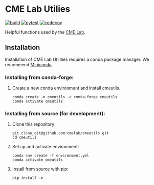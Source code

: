 # CME Lab Utilies
[![build](https://github.com/cmelab/cmeutils/actions/workflows/build.yml/badge.svg)](https://github.com/cmelab/cmeutils/actions/workflows/build.yml)
[![pytest](https://github.com/cmelab/cmeutils/actions/workflows/pytest.yml/badge.svg)](https://github.com/cmelab/cmeutils/actions/workflows/pytest.yml)
[![codecov](https://codecov.io/gh/cmelab/cmeutils/branch/master/graph/badge.svg?token=WPJGJX23I7)](https://codecov.io/gh/cmelab/cmeutils)


Helpful functions used by the [CME Lab](https://www.boisestate.edu/coen-cmelab/).

## Installation
Installation of CME Lab Utilities requires a conda package manager. We recommend [Miniconda](https://docs.conda.io/en/latest/miniconda.html).

### Installing from conda-forge:
1. Create a new conda environment and install cmeutils.
	```
	conda create -n cmeutils -c conda-forge cmeutils
	conda activate cmeutils
	```

### Installing from source (for development):
1. Clone this repository:
    ```
    git clone git@github.com:cmelab/cmeutils.git
    cd cmeutils
    ```
2. Set up and activate environment:
    ```
    conda env create -f environment.yml
    conda activate cmeutils
    ```
3. Install from source with pip:
    ```
    pip install -e .
    ```
